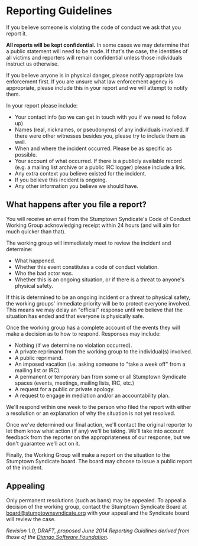 # Reporting Guidelines

If you believe someone is violating the code of conduct we ask that you report it.

**All reports will be kept confidential.** In some cases we may determine that a public statement will need to be made. If that's the case, the identities of all victims and reporters will remain confidential unless those individuals instruct us otherwise.

If you believe anyone is in physical danger, please notify appropriate law enforcement first. If you are unsure what law enforcement agency is appropriate, please include this in your report and we will attempt to notify them.

In your report please include:

* Your contact info (so we can get in touch with you if we need to follow up)
* Names (real, nicknames, or pseudonyms) of any individuals involved. If there were other witnesses besides you, please try to include them as well.
* When and where the incident occurred. Please be as specific as possible.
* Your account of what occurred. If there is a publicly available record (e.g. a mailing list archive or a public IRC logger) please include a link.
* Any extra context you believe existed for the incident.
* If you believe this incident is ongoing.
* Any other information you believe we should have.

## What happens after you file a report?

You will receive an email from the Stumptown Syndicate's Code of Conduct Working Group acknowledging receipt within 24 hours (and will aim for much quicker than that).

The working group will immediately meet to review the incident and determine:

* What happened.
* Whether this event constitutes a code of conduct violation.
* Who the bad actor was.
* Whether this is an ongoing situation, or if there is a threat to anyone's physical safety.

If this is determined to be an ongoing incident or a threat to physical safety, the working groups' immediate priority will be to protect everyone involved. This means we may delay an "official" response until we believe that the situation has ended and that everyone is physically safe.

Once the working group has a complete account of the events they will make a decision as to how to respond. Responses may include:

* Nothing (if we determine no violation occurred).
* A private reprimand from the working group to the individual(s) involved.
* A public reprimand.
* An imposed vacation (i.e. asking someone to "take a week off" from a mailing list or IRC).
* A permanent or temporary ban from some or all Stumptown Syndicate spaces (events, meetings, mailing lists, IRC, etc.)
* A request for a public or private apology.
* A request to engage in mediation and/or an accountability plan.

We'll respond within one week to the person who filed the report with either a resolution or an explanation of why the situation is not yet resolved.

Once we've determined our final action, we'll contact the original reporter to let them know what action (if any) we'll be taking. We'll take into account feedback from the reporter on the appropriateness of our response, but we don't guarantee we'll act on it.

Finally, the Working Group will make a report on the situation to the Stumptown Syndicate board. The board may choose to issue a public report of the incident.

## Appealing

Only permanent resolutions (such as bans) may be appealed. To appeal a decision of the working group, contact the Stumptown Syndicate Board at board@stumptownsyndicate.org with your appeal and the Syndicate board will review the case.

_Revision 1.0, DRAFT, proposed June 2014_
_Reporting Guidlines derived from those of the [Django Software Foundation](https://www.djangoproject.com/conduct/reporting/)._
